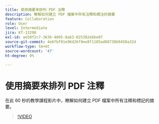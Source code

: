 ```yaml
---
title: 使用摘要來排列 PDF 注釋
description: 瞭解如何建立 PDF 檔案中所有注釋和標注的摘要
feature: Collaboration
role: User
level: Intermediate
jira: KT-13298
exl-id: ae50f2c7-3636-4095-8a63-025382ebbe07
source-git-commit: 4e6fbf91e96d26f9ee8f1105ad68738b9450a32d
workflow-type: tm+mt
source-wordcount: '47'
ht-degree: 0%

---
```


# 使用摘要來排列 PDF 注釋

在此 60 秒的教學課程影片中，瞭解如何建立 PDF 檔案中所有注釋和標記的摘要。

>[!VIDEO](https://video.tv.adobe.com/v/3409907?quality=12&learn=on&hidetitle=true)
